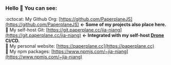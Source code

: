### Hello 👋 You can see:

:octocat: My Github Org: [https://github.com/PaperplaneJS](https://github.com/PaperplaneJS) **← Some of my projects also place here.**  
💽 My self-host Git: [https://git.paperplane.cc/jia-niang](https://git.paperplane.cc/jia-niang) **← Integrated with my self-host [Drone](https://drone.paperplane.cc) CI/CD.**  
🌠 My personal website: [https://paperplane.cc](https://paperplane.cc)  
💎 My npm packages: [https://www.npmjs.com/~jia-niang](https://www.npmjs.com/~jia-niang)  
